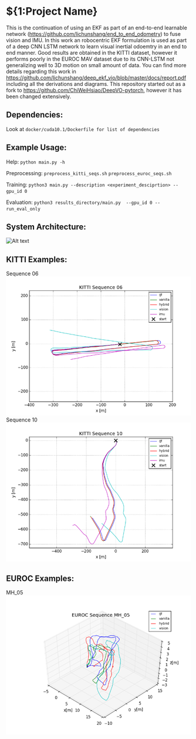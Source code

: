 # ${1:Project Name}
This is the continuation of using an EKF as part of an end-to-end learnable network (https://github.com/lichunshang/end_to_end_odometry) 
to fuse vision and IMU. In this work
an robocentric EKF formulation is used as part of a deep CNN LSTM network to learn visual inertial odoemtry in an end to 
end manner. Good results are obtained in the KITTI dataset, however it performs poorly in the EUROC MAV dataset due to
its CNN-LSTM not generalizing well to 3D motion on small amount of data. You can find more details regarding this work in 
https://github.com/lichunshang/deep_ekf_vio/blob/master/docs/report.pdf including all the derivations and diagrams.
This repository started out as a fork to https://github.com/ChiWeiHsiao/DeepVO-pytorch, however it has been changed
extensively.

## Dependencies:
Look at `docker/cuda10.1/Dockerfile for list of dependencies`

## Example Usage:
Help:
`python main.py -h`

Preprocessing:
`preprocess_kitti_seqs.sh`
`preprocess_euroc_seqs.sh`

Training:
`python3 main.py --description <experiment_desciprtion> --gpu_id 0`

Evaluation:
`python3 results_directory/main.py  --gpu_id 0 --run_eval_only`



## System Architecture:
![Alt text](docs/e2evio_system.png)

## KITTI Examples:
Sequence 06
![Alt text](docs/K06.png)
Sequence 10
![Alt text](docs/K10.png)

## EUROC Examples:
MH_05
![Alt text](docs/MH_05.png)